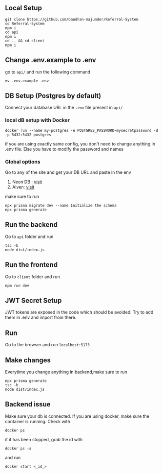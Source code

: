 ## Local Setup

```
git clone https://github.com/bandhan-majumder/Referral-System
cd Referral-System
npm i
cd api
npm i
cd .. && cd client
npm i
```
## Change .env.example to .env
go to `api/` and run the following command

```
mv .env.example .env
```
## DB Setup (Postgres by default)
Connect your database URL in the `.env` file present in `api/`

### local dB setup with Docker
```
docker run --name my-postgres -e POSTGRES_PASSWORD=mysecretpassword -d -p 5432:5432 postgres
```
if you are using exactly same config, you don't need to change anything in .env file. Else you have to modify the password and names

### Global options
Go to any of the site and get your DB URL and paste in the env

1. Neon DB : [visit](neon.tech)
2. Aiven: [visit](https://aiven.io/)

make sure to run 
```
npx prisma migrate dev --name Initialize the schema
npx prisma generate
```

## Run the backend
Go to  `api` folder and run
```
tsc -b
node dist/index.js
```

## Run the frontend
Go to `client` folder and run

```
npm run dev
```

## JWT Secret Setup
JWT tokens are exposed in the code which should be avoided. Try to add them in .env and import from there.

## Run
Go to the browser and run `localhost:5173`


## Make changes
Everytime you change anything in backend,make sure to run
```
npx prisma generate
tsc -b
node dist/index.js
```
## Backend issue
Make sure your db is connected. If you are using docker, make sure the container is running. Check with
```
docker ps
```
if it has been stopped, grab the id with
```
docker ps -a
```
and run
```
docker start <_id_>
```

